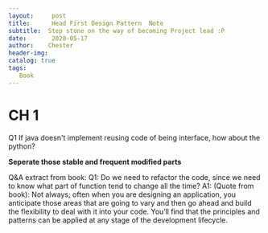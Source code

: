 ```yaml
---
layout:     post
title:      Head First Design Pattern  Note
subtitle:  Step stone on the way of becoming Project lead :P
date:       2020-05-17
author:    Chester
header-img: 
catalog: true
tags:
   Book
---
```

# CH 1
Q1 If java doesn't implement reusing code of being interface, how about the python?

**Seperate those stable and frequent modified parts**



Q&A extract from book:
Q1: Do we need to refactor the code, since we need to know what part of function tend to change all the time?
A1: (Quote from book): Not always; often when you are designing an application,
you anticipate those areas that are going to vary and then go ahead
and build the flexibility to deal with it into your code. You’ll find
that the principles and patterns can be applied at any stage of the
development lifecycle.

<!--stackedit_data:
eyJoaXN0b3J5IjpbLTI5OTg4MDUxLDE1MzQyODM3NDAsMTQyNT
UyNTM2MSwtMTQxODEwNzE3OV19
-->